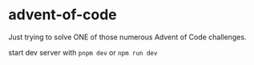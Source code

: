 # advent-of-code

Just trying to solve ONE of those numerous Advent of Code challenges.

start dev server with `pnpm dev` or `npm run dev`
